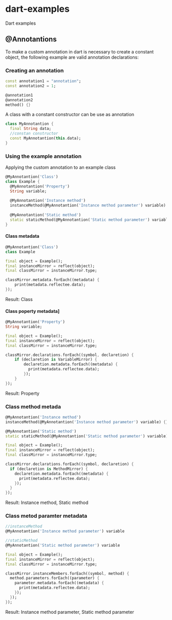 # dart-examples
Dart examples

## @Annotantions
To make a custom annotation in dart is necessary to create a constant object, the following example are valid annotation declarations:

### Creating an annotation
```dart
const annotation1 = "annotation";
const annotation2 = 1;

@annotation1
@annotation2
method() {}
```
A class with a constant constructor can be use as annotation
```dart
class MyAnnotantion {
  final String data;
  //constan constructor
  const MyAnnotantion(this.data);
}
```
### Using the example annotation
Applying the custom annotation to an example class
```dart
@MyAnnotantion('Class')
class Example {
  @MyAnnotantion('Property')
  String variable;
  
  @MyAnnotantion('Instance method')
  instanceMethod(@MyAnnotantion('Instance method parameter') variable) {}
  
  @MyAnnotantion('Static method')
  static staticMethod(@MyAnnotantion('Static method parameter') variable) {}
}
```

#### Class metadata
```dart
@MyAnnotantion('Class')
class Example
```
```dart
final object = Example();
final instanceMirror = reflect(object);
final classMirror = instanceMirror.type;

classMirror.metadata.forEach((metadata) {
    print(metadata.reflectee.data);
});
```
Result: Class

#### Class poperty metadata]
```dart
@MyAnnotantion('Property')
String variable;
```
```dart
final object = Example();
final instanceMirror = reflect(object);
final classMirror = instanceMirror.type;

classMirror.declarations.forEach((symbol, declaretion) {
    if (declaretion is VariableMirror) {
        declaretion.metadata.forEach((metadata) {
          print(metadata.reflectee.data);
        });
    }
});
```
Result: Property

### Class method metada
```dart
@MyAnnotantion('Instance method')
instanceMethod(@MyAnnotantion('Instance method parameter') variable) {}

@MyAnnotantion('Static method')
static staticMethod(@MyAnnotantion('Static method parameter') variable) {}
```
```dart
final object = Example();
final instanceMirror = reflect(object);
final classMirror = instanceMirror.type;

classMirror.declarations.forEach((symbol, declaretion) {
  if (declaretion is MethodMirror) {
    declaretion.metadata.forEach((metadata) {
      print(metadata.reflectee.data);
    });
  }
});
```
Result: Instance method, Static method

### Class metod paramter metadata
```dart
//instanceMethod
@MyAnnotantion('Instance method parameter') variable

//staticMethod
@MyAnnotantion('Static method parameter') variable
```
```dart
final object = Example();
final instanceMirror = reflect(object);
final classMirror = instanceMirror.type;

classMirror.instanceMembers.forEach((symbol, method) {
  method.parameters.forEach((parameter) {
    parameter.metadata.forEach((metadata) {
      print(metadata.reflectee.data);
    });
  });
});
```
Result: Instance method parameter, Static method parameter